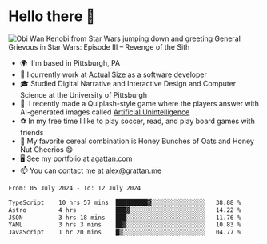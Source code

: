 <!--
**GameDog9988/GameDog9988** is a ✨ _special_ ✨ repository because its `README.md` (this file) appears on your GitHub profile.

Here are some ideas to get you started:

- 🔭 I’m currently working on ...
- 🌱 I’m currently learning ...
- 👯 I’m looking to collaborate on ...
- 🤔 I’m looking for help with ...
- 💬 Ask me about ...
- 📫 How to reach me: ...
- 😄 Pronouns: ...
- ⚡ Fun fact: ...
-->



Hello there 👋
==================================

![Obi Wan Kenobi from Star Wars jumping down and greeting General Grievous in Star Wars: Episode III – Revenge of the Sith](https://github.com/agrattan0820/agrattan0820/assets/51346343/689e56eb-29be-46a5-a079-28ea727b5f7e)


- 🌍  I'm based in Pittsburgh, PA
- 🔭  I currently work at [Actual Size](https://actualsize.com/) as a software developer
- 🎓  Studied Digital Narrative and Interactive Design and Computer Science at the University of Pittsburgh
- 👾  I recently made a Quiplash-style game where the players answer with AI-generated images called [Artificial Unintelligence](https://github.com/agrattan0820/artificial-unintelligence)
- ⚽  In my free time I like to play soccer, read, and play board games with friends
- 🥣  My favorite cereal combination is Honey Bunches of Oats and Honey Nut Cheerios 😋
- 🖥️  See my portfolio at [agattan.com](http://agrattan.com/)
- 📫  You can contact me at [alex@grattan.me](mailto:alex@grattan.me)

<!--START_SECTION:waka-->

```txt
From: 05 July 2024 - To: 12 July 2024

TypeScript    10 hrs 57 mins  █████████▓░░░░░░░░░░░░░░░   38.88 %
Astro         4 hrs           ███▓░░░░░░░░░░░░░░░░░░░░░   14.22 %
JSON          3 hrs 18 mins   ███░░░░░░░░░░░░░░░░░░░░░░   11.76 %
YAML          3 hrs 3 mins    ██▓░░░░░░░░░░░░░░░░░░░░░░   10.83 %
JavaScript    1 hr 20 mins    █▒░░░░░░░░░░░░░░░░░░░░░░░   04.77 %
```

<!--END_SECTION:waka-->
